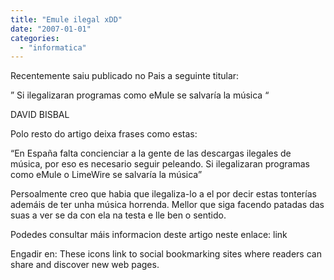 ```yaml
---
title: "Emule ilegal xDD"
date: "2007-01-01"
categories: 
  - "informatica"
---
```


Recentemente saiu publicado no Pais a seguinte titular:

” Si ilegalizaran programas como eMule se salvaría la música “

DAVID BISBAL

Polo resto do artigo deixa frases como estas:

“En España falta concienciar a la gente de las descargas ilegales de música, por eso es necesario seguir peleando. Si ilegalizaran programas como eMule o LimeWire se salvaría la música”

Persoalmente creo que habia que ilegaliza-lo a el por decir estas tonterías ademáis de ter unha música horrenda. Mellor que siga facendo patadas das suas a ver se da con ela na testa e lle ben o sentido.

Podedes consultar máis informacion deste artigo neste enlace: link

Engadir en: These icons link to social bookmarking sites where readers can share and discover new web pages.
